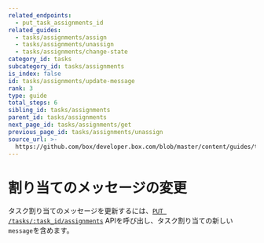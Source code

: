 ```yaml
---
related_endpoints:
  - put_task_assignments_id
related_guides:
  - tasks/assignments/assign
  - tasks/assignments/unassign
  - tasks/assignments/change-state
category_id: tasks
subcategory_id: tasks/assignments
is_index: false
id: tasks/assignments/update-message
rank: 3
type: guide
total_steps: 6
sibling_id: tasks/assignments
parent_id: tasks/assignments
next_page_id: tasks/assignments/get
previous_page_id: tasks/assignments/unassign
source_url: >-
  https://github.com/box/developer.box.com/blob/master/content/guides/tasks/assignments/3-update-message.md
---
```

# 割り当てのメッセージの変更

タスク割り当てのメッセージを更新するには、[`PUT /tasks/:task_id/assignments`](e://put_task_assignments_id) APIを呼び出し、タスク割り当ての新しい`message`を含めます。

<Samples id="put_task_assignments_id" variant="message">

</Samples>
